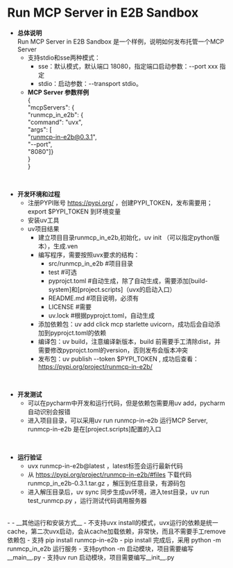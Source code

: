 # Run MCP Server in E2B Sandbox
- __总体说明__  
Run MCP Server in E2B Sandbox 是一个样例，说明如何发布托管一个MCP Server
  - 支持stdio和sse两种模式：
    - sse：默认模式，默认端口 18080，指定端口启动参数：--port xxx 指定
    - stdio：启动参数：--transport stdio。
  - __MCP Server 参数样例__  
  {  
  "mcpServers": {  
  "runmcp_in_e2b": {  
  "command": "uvx",  
  "args": [  
  "runmcp-in-e2b@0.3.1",  
  "--port",  
  "8080"]}  
  }  
  }  
<br>
  
- __开发环境和过程__
  - 注册PYPI账号 https://pypi.org/ ，创建PYPI_TOKEN，发布需要用；export $PYPI_TOKEN 到环境变量
  - 安装uv工具
  - uv项目结果
     - 建立项目目录runmcp_in_e2b,初始化，uv init （可以指定python版本），生成.ven
     - 编写程序，需要按照uvx要求的结构：  
       - src/runmcp_in_e2b  #项目目录  
       - test          #可选  
       - pyprojct.toml #自动生成，除了自动生成，需要添加[build-system]和[project.scripts]（uvx的启动入口） 
       - README.md     #项目说明，必须有  
       - LICENSE       #需要  
       - uv.lock       #根据pyprojct.toml，自动生成  
     - 添加依赖包：uv add click mcp starlette uvicorn，成功后会自动添加到pyprojct.toml的依赖  
     - 编译包：uv build，注意编译新版本，build 前需要手工清除dist，并需要修改pyprojct.toml的version，否则发布会版本冲突
     - 发布包：uv publish --token $PYPI_TOKEN , 成功后查看：https://pypi.org/project/runmcp-in-e2b/
<br>
    
- __开发测试__  
     - 可以在pycharm中开发和运行代码，但是依赖包需要用uv add，pycharm自动识别会报错  
     - 进入项目目录，可以采用uv run runmcp-in-e2b 运行MCP Server, runmcp-in-e2b 是在[project.scripts]配置的入口  
<br>
  
- __运行验证__  
  - uvx runmcp-in-e2b@latest ，latest标签会运行最新代码
  - 从 https://pypi.org/project/runmcp-in-e2b/#files 下载代码 runmcp_in_e2b-0.3.1.tar.gz ，解压到任意目录，有源码包
  - 进入解压目录后，uv sync 同步生成uv环境，进入test目录，uv run test_runmcp.py ，运行测试代码调用服务器
<br>
  - 
- __其他运行和安装方式__  
  - 不支持uvx install的模式，uvx运行的依赖是统一cache，第二次uvx启动，会从cache加载依赖，非常快，而且不需要手工remove依赖包
  - 支持 pip install runmcp-in-e2b 
  - pip install 完成后，采用 python -m runmcp_in_e2b 运行服务  
  - 支持python -m 启动模块，项目需要编写__main__.py  
  - 支持uv run 启动模块，项目需要编写__init__.py  
<br>
